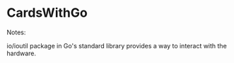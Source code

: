 # CardsWithGo

Notes:

io/ioutil package in Go's standard library provides a way to interact with the hardware. 
